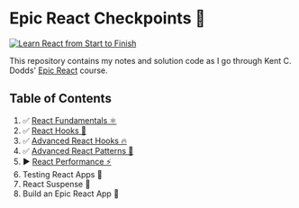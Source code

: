 # Epic React Checkpoints 🚀

[![Learn React from Start to Finish](https://kentcdodds.com/images/epicreact-promo/er-1.gif)](https://epicreact.dev)

This repository contains my notes and solution code as I go through Kent C. Dodds' [Epic React](https://epicreact.dev) course.

## Table of Contents

1. ✅ [React Fundamentals ⚛](01-react-fundamentals/)
2. ✅ [React Hooks 🎣](02-react-hooks/)
3. ✅ [Advanced React Hooks 🔥](03-advanced-react-hooks/)
4. ✅ [Advanced React Patterns 🤯](04-advanced-react-patterns/)
5. ▶️ [React Performance ⚡](05-react-performance/)
6. Testing React Apps 🧐
7. React Suspense 🔀
8. Build an Epic React App 🚀
